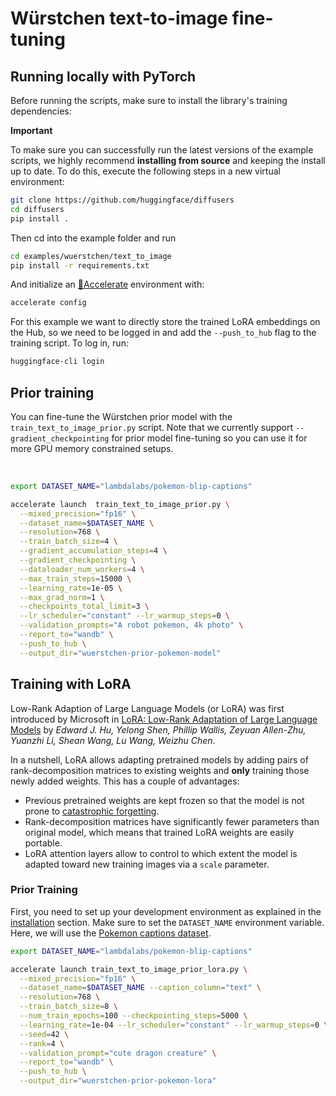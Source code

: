 # Würstchen text-to-image fine-tuning

## Running locally with PyTorch

Before running the scripts, make sure to install the library's training dependencies:

**Important**

To make sure you can successfully run the latest versions of the example scripts, we highly recommend **installing from source** and keeping the install up to date. To do this, execute the following steps in a new virtual environment:
```bash
git clone https://github.com/huggingface/diffusers
cd diffusers
pip install .
```

Then cd into the example folder and run
```bash
cd examples/wuerstchen/text_to_image
pip install -r requirements.txt
```

And initialize an [🤗Accelerate](https://github.com/huggingface/accelerate/) environment with:

```bash
accelerate config
```
For this example we want to directly store the trained LoRA embeddings on the Hub, so we need to be logged in and add the `--push_to_hub` flag to the training script. To log in, run:
```bash
huggingface-cli login
```

## Prior training

You can fine-tune the Würstchen prior model with the `train_text_to_image_prior.py` script. Note that we currently support `--gradient_checkpointing` for prior model fine-tuning so you can use it for more GPU memory constrained setups.

<br>

<!-- accelerate_snippet_start -->
```bash
export DATASET_NAME="lambdalabs/pokemon-blip-captions"

accelerate launch  train_text_to_image_prior.py \
  --mixed_precision="fp16" \
  --dataset_name=$DATASET_NAME \
  --resolution=768 \
  --train_batch_size=4 \
  --gradient_accumulation_steps=4 \
  --gradient_checkpointing \
  --dataloader_num_workers=4 \
  --max_train_steps=15000 \
  --learning_rate=1e-05 \
  --max_grad_norm=1 \
  --checkpoints_total_limit=3 \
  --lr_scheduler="constant" --lr_warmup_steps=0 \
  --validation_prompts="A robot pokemon, 4k photo" \
  --report_to="wandb" \
  --push_to_hub \
  --output_dir="wuerstchen-prior-pokemon-model"
```
<!-- accelerate_snippet_end -->

## Training with LoRA

Low-Rank Adaption of Large Language Models (or LoRA) was first introduced by Microsoft in [LoRA: Low-Rank Adaptation of Large Language Models](https://arxiv.org/abs/2106.09685) by *Edward J. Hu, Yelong Shen, Phillip Wallis, Zeyuan Allen-Zhu, Yuanzhi Li, Shean Wang, Lu Wang, Weizhu Chen*.

In a nutshell, LoRA allows adapting pretrained models by adding pairs of rank-decomposition matrices to existing weights and **only** training those newly added weights. This has a couple of advantages:

- Previous pretrained weights are kept frozen so that the model is not prone to [catastrophic forgetting](https://www.pnas.org/doi/10.1073/pnas.1611835114).
- Rank-decomposition matrices have significantly fewer parameters than original model, which means that trained LoRA weights are easily portable.
- LoRA attention layers allow to control to which extent the model is adapted toward new training images via a `scale` parameter.


### Prior Training

First, you need to set up your development environment as explained in the [installation](#Running-locally-with-PyTorch) section. Make sure to set the `DATASET_NAME` environment variable. Here, we will use the [Pokemon captions dataset](https://huggingface.co/datasets/lambdalabs/pokemon-blip-captions).

```bash
export DATASET_NAME="lambdalabs/pokemon-blip-captions"

accelerate launch train_text_to_image_prior_lora.py \
  --mixed_precision="fp16" \
  --dataset_name=$DATASET_NAME --caption_column="text" \
  --resolution=768 \
  --train_batch_size=8 \
  --num_train_epochs=100 --checkpointing_steps=5000 \
  --learning_rate=1e-04 --lr_scheduler="constant" --lr_warmup_steps=0 \
  --seed=42 \
  --rank=4 \
  --validation_prompt="cute dragon creature" \
  --report_to="wandb" \
  --push_to_hub \
  --output_dir="wuerstchen-prior-pokemon-lora"
```

